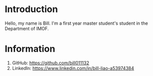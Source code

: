 # Introduction
Hello, my name is Bill. I'm a first year master student's student in the Department of IMOF.
# Information
1. GitHub: https://github.com/bill011132
1. LinkedIn: https://www.linkedin.com/in/bill-liao-a53974384
